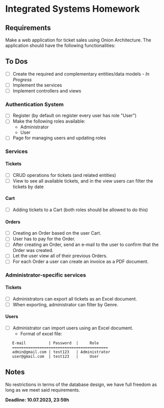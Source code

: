 ﻿# Integrated Systems Homework

## Requirements

Make a web application for ticket sales using Onion Architecture. The application should have the following functionalities:


## To Dos
 - [ ] Create the required and complementary entities/data models - *In Progress*
 - [ ] Implement the services
 - [ ] Implement controllers and views

### Authentication System

 - [ ] Register (by default on register every user has role "User")
 - [ ] Make the following roles available:
   - Administrator
   - User
 - [ ] Page for managing users and updating roles
 
 ### Services

 #### Tickets
 - [ ] CRUD operations for tickets (and related entities)
 - [ ] View to see all available tickets, and in the view users can filter the tickets by date
 
 #### Cart
 - [ ] Adding tickets to a Cart (both roles should be allowed to do this)
 
 #### Orders
 - [ ] Creating an Order based on the user Cart.
 - [ ] User has to pay for the Order.
 - [ ] After creating an Order, send an e-mail to the user to confirm that the Order was created.
 - [ ] Let the user view all of their previous Orders.
 - [ ] For each Order a user can create an invoice as a PDF document.

 ### Administrator-specific services

 #### Tickets
 - [ ] Administrators can export all tickets as an Excel document.
 - [ ] When exporting, administrator can filter by Genre.
 
 #### Users
 - [ ] Administrator can import users using an Excel document.
   - Format of excel file:
 ```
    E-mail          | Password  |     Role
    ==========================================
    admin@gmail.com | test123   | Administrator
    user@gmail.com  | test123   |     User
 ```


## Notes

No restrictions in terms of the database design, we have full freedom as long as we meet said requirements.

**Deadline: 10.07.2023, 23:59h**
